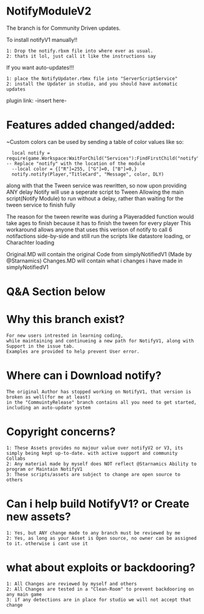 # NotifyModuleV2
The branch is for Community Driven updates.

To install notifyV1 manually!!
```
1: Drop the notify.rbxm file into where ever as usual.
2: thats it lol, just call it like the instructions say
```
If you want auto-updates!!!
```
1: place the NotifyUpdater.rbmx file into "ServerScriptService"
2: install the Updater in studio, and you should have automatic updates
```
plugin link: -insert here-

# Features added changed/added:
~Custom colors can be used by sending a table of color values like so:
```
  local notify = require(game.Workspace:WaitForChild("Services"):FindFirstChild("notify")) -- Replace "notify" with the location of the module
  --local color = {["R"]=255, ["G"]=0, ["B"]=0,}
  notify.notify(Player,"TitleCard", "Message", color, DLY)
```

along with that the Tween service was rewritten, so now upon providing ANY delay Notify will use a seperate script to Tween
Allowing the main script(Notify Module) to run without a delay, rather than waiting for the tween service to finish fully

The reason for the tween rewrite was during a Playeradded function would take ages to finish because it has to finish the tween for every player
This workaround allows anyone that uses this verison of notify to call 6 notifactions side-by-side and still run the scripts like datastore loading, or Charachter loading

Original.MD will contain the original Code from simplyNotifiedV1 (Made by @Starnamics)
Changes.MD will contain what i changes i have made in simplyNotifiedV1


# Q&A Section below

# Why this branch exist?
```
For new users intrested in learning coding,
while maintaining and continueing a new path for NotifyV1, along with Support in the issue tab.
Examples are provided to help prevent User error.
```
# Where can i Download notify?
```
The original Author has stopped working on NotifyV1, that version is broken as well(for me at least)
in the "CommuintyRelease" branch contains all you need to get started, including an auto-update system
```
# Copyright concerns?
```
1: These Assets provides no majour value over notifyV2 or V3, its simply being kept up-to-date. with active support and community Collabs
2: Any material made by myself does NOT reflect @Starnamics Ability to program or Maintain NotifyV1
3: These scripts/assets are subject to change are open source to others
```
# Can i help build NotifyV1? or Create new assets?
```
1: Yes, but ANY change made to any branch must be reviewed by me
2: Yes, as long as your Asset is Open source, no owner can be assigned to it. otherwise i cant use it
```
# what about exploits or backdooring?
```
1: All Changes are reviewed by myself and others
2: All Changes are tested in a "Clean-Room" to prevent backdooring on any main game
3: if any detections are in place for studio we will not accept that change
```

